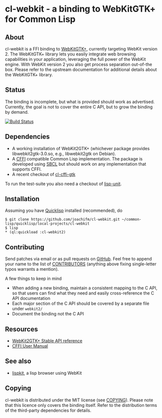 # cl-webkit - a binding to WebKitGTK+ for Common Lisp

## About
cl-webkit is a FFI binding to [WebKitGTK+], currently targeting
WebKit version 2.
The WebKitGTK+ library lets you easily integrate web browsing
capabilities in your application, leveraging the full power of
the WebKit engine.
With WebKit version 2 you also get process separation out-of-the box.
Please refer to the upstream documentation for additional details
about the WebKitGTK+ library.

[WebKitGTK+]: http://webkitgtk.org/

## Status
The binding is incomplete, but what is provided should work as advertised.
Currently, the goal is not to cover the entire C API, but to grow the binding
by demand.

[![Build Status](https://travis-ci.org/joachifm/cl-webkit.svg?branch=master)](https://travis-ci.org/joachifm/cl-webkit)

## Dependencies
- A working installation of WebKit2GTK+ (whichever
  package provides libwebkit2gtk-3.0.so, e.g.,
  libwebkit2gtk on Debian).
- A [CFFI] compatible Common Lisp implementation.
  The package is developed using [SBCL] but should work on any
  implementation that supports CFFI.
- A recent checkout of [cl-cffi-gtk]

To run the test-suite you also need a checkout of [lisp-unit].

[CFFI]: http://common-lisp.net/project/cffi
[cl-cffi-gtk]: https://github.com/crategus/cl-cffi-gtk.git
[lisp-unit]: https://github.com/OdonataResearchLLC/lisp-unit.git
[SBCL]: http://sbcl.org

## Installation
Assuming you have [Quicklisp] installed (recommended), do

    $ git clone https://github.com/joachifm/cl-webkit.git ~/common-lisp/quicklisp/local-projects/cl-webkit
    $ lisp
    * (ql:quickload :cl-webkit2)

[Quicklisp]: http://quicklisp.org/

## Contributing
Send patches via email or as pull requests on [GitHub].
Feel free to append your name to the list of
[CONTRIBUTORS](../master/CONTRIBUTORS) (anything above fixing single-letter
typos warrants a mention).

A few things to keep in mind

- When adding a new binding, maintain a consistent mapping to the
  C API, so that users can find what they need and easily cross-reference
  the C API documentation
- Each major section of the C API should be covered by a separate file under
  `webkit2/`
- Document the binding not the C API

[GitHub]: https://github.com/joachifm/cl-webkit

## Resources
* [WebKit2GTK+ Stable API reference](http://webkitgtk.org/reference/webkit2gtk/stable/index.html)
* [CFFI User Manual](http://common-lisp.net/project/cffi/manual/html_node/index.html)

## See also

* [lispkit](https://github.com/AeroNotix/lispkit), a lisp browser using WebKit

## Copying
cl-webkit is distributed under the MIT license (see [COPYING](../master/COPYING)).
Please note that this licence only covers the binding itself.
Refer to the distribution terms of the third-party dependencies for
details.
